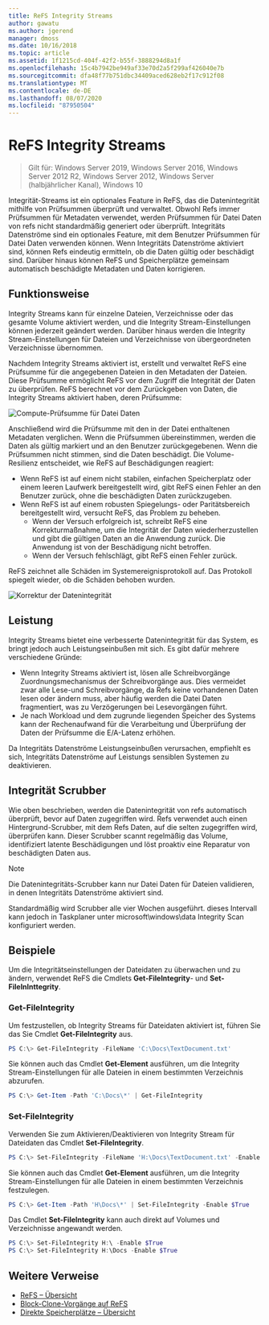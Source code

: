 ```yaml
---
title: ReFS Integrity Streams
author: gawatu
ms.author: jgerend
manager: dmoss
ms.date: 10/16/2018
ms.topic: article
ms.assetid: 1f1215cd-404f-42f2-b55f-3888294d8a1f
ms.openlocfilehash: 15c4b7942be949af33e70d2a5f299af426040e7b
ms.sourcegitcommit: dfa48f77b751dbc34409aced628eb2f17c912f08
ms.translationtype: MT
ms.contentlocale: de-DE
ms.lasthandoff: 08/07/2020
ms.locfileid: "87950504"
---
```

# <a name="refs-integrity-streams"></a>ReFS Integrity Streams
>Gilt für: Windows Server 2019, Windows Server 2016, Windows Server 2012 R2, Windows Server 2012, Windows Server (halbjährlicher Kanal), Windows 10

Integrität-Streams ist ein optionales Feature in ReFS, das die Datenintegrität mithilfe von Prüfsummen überprüft und verwaltet. Obwohl Refs immer Prüfsummen für Metadaten verwendet, werden Prüfsummen für Datei Daten von refs nicht standardmäßig generiert oder überprüft. Integritäts Datenströme sind ein optionales Feature, mit dem Benutzer Prüfsummen für Datei Daten verwenden können. Wenn Integritäts Datenströme aktiviert sind, können Refs eindeutig ermitteln, ob die Daten gültig oder beschädigt sind. Darüber hinaus können ReFS und Speicherplätze gemeinsam automatisch beschädigte Metadaten und Daten korrigieren.

## <a name="how-it-works"></a>Funktionsweise

Integrity Streams kann für einzelne Dateien, Verzeichnisse oder das gesamte Volume aktiviert werden, und die Integrity Stream-Einstellungen können jederzeit geändert werden. Darüber hinaus werden die Integrity Stream-Einstellungen für Dateien und Verzeichnisse von übergeordneten Verzeichnisse übernommen.

Nachdem Integrity Streams aktiviert ist, erstellt und verwaltet ReFS eine Prüfsumme für die angegebenen Dateien in den Metadaten der Dateien. Diese Prüfsumme ermöglicht ReFS vor dem Zugriff die Integrität der Daten zu überprüfen. ReFS berechnet vor dem Zurückgeben von Daten, die Integrity Streams aktiviert haben, deren Prüfsumme:

![Compute-Prüfsumme für Datei Daten](media/compute-checksum.gif)

Anschließend wird die Prüfsumme mit den in der Datei enthaltenen Metadaten verglichen. Wenn die Prüfsummen übereinstimmen, werden die Daten als gültig markiert und an den Benutzer zurückgegebenen. Wenn die Prüfsummen nicht stimmen, sind die Daten beschädigt. Die Volume-Resilienz entscheidet, wie ReFS auf Beschädigungen reagiert:

- Wenn ReFS ist auf einem nicht stabilen, einfachen Speicherplatz oder einem leeren Laufwerk bereitgestellt wird, gibt ReFS einen Fehler an den Benutzer zurück, ohne die beschädigten Daten zurückzugeben.
- Wenn ReFS ist auf einem robusten Spiegelungs- oder Paritätsbereich bereitgestellt wird, versucht ReFS, das Problem zu beheben.
    - Wenn der Versuch erfolgreich ist, schreibt ReFS eine Korrekturmaßnahme, um die Integrität der Daten wiederherzustellen und gibt die gültigen Daten an die Anwendung zurück. Die Anwendung ist von der Beschädigung nicht betroffen.
    - Wenn der Versuch fehlschlägt, gibt ReFS einen Fehler zurück.

ReFS zeichnet alle Schäden im Systemereignisprotokoll auf. Das Protokoll spiegelt wieder, ob die Schäden behoben wurden.

![Korrektur der Datenintegrität](media/corrective-write.gif)

## <a name="performance"></a>Leistung

Integrity Streams bietet eine verbesserte Datenintegrität für das System, es bringt jedoch auch Leistungseinbußen mit sich. Es gibt dafür mehrere verschiedene Gründe:
- Wenn Integrity Streams aktiviert ist, lösen alle Schreibvorgänge Zuordnungsmechanismus der Schreibvorgänge aus. Dies vermeidet zwar alle Lese-und Schreibvorgänge, da Refs keine vorhandenen Daten lesen oder ändern muss, aber häufig werden die Datei Daten fragmentiert, was zu Verzögerungen bei Lesevorgängen führt.
- Je nach Workload und dem zugrunde liegenden Speicher des Systems kann der Rechenaufwand für die Verarbeitung und Überprüfung der Daten der Prüfsumme die E/A-Latenz erhöhen.

Da Integritäts Datenströme Leistungseinbußen verursachen, empfiehlt es sich, Integritäts Datenströme auf Leistungs sensiblen Systemen zu deaktivieren.

## <a name="integrity-scrubber"></a>Integrität Scrubber

Wie oben beschrieben, werden die Datenintegrität von refs automatisch überprüft, bevor auf Daten zugegriffen wird. Refs verwendet auch einen Hintergrund-Scrubber, mit dem Refs Daten, auf die selten zugegriffen wird, überprüfen kann. Dieser Scrubber scannt regelmäßig das Volume, identifiziert latente Beschädigungen und löst proaktiv eine Reparatur von beschädigten Daten aus.

  >[!NOTE]
  >Die Datenintegritäts-Scrubber kann nur Datei Daten für Dateien validieren, in denen Integritäts Datenströme aktiviert sind.

Standardmäßig wird Scrubber alle vier Wochen ausgeführt. dieses Intervall kann jedoch in Taskplaner unter microsoft\windows\data Integrity Scan konfiguriert werden.

## <a name="examples"></a>Beispiele
Um die Integritätseinstellungen der Dateidaten zu überwachen und zu ändern, verwendet ReFS die Cmdlets **Get-FileIntegrity**- und **Set-FileInInttegrity**.

### <a name="get-fileintegrity"></a>Get-FileIntegrity
Um festzustellen, ob Integrity Streams für Dateidaten aktiviert ist, führen Sie das Sie Cmdlet **Get-FileIntegrity** aus.

```PowerShell
PS C:\> Get-FileIntegrity -FileName 'C:\Docs\TextDocument.txt'
```

Sie können auch das Cmdlet **Get-Element** ausführen, um die Integrity Stream-Einstellungen für alle Dateien in einem bestimmten Verzeichnis abzurufen.

```PowerShell
PS C:\> Get-Item -Path 'C:\Docs\*' | Get-FileIntegrity
```

### <a name="set-fileintegrity"></a>Set-FileIntegrity
Verwenden Sie zum Aktivieren/Deaktivieren von Integrity Stream für Dateidaten das Cmdlet **Set-FileIntegrity**.

```PowerShell
PS C:\> Set-FileIntegrity -FileName 'H:\Docs\TextDocument.txt' -Enable $True
```

Sie können auch das Cmdlet **Get-Element** ausführen, um die Integrity Stream-Einstellungen für alle Dateien in einem bestimmten Verzeichnis festzulegen.

```PowerShell
PS C:\> Get-Item -Path 'H\Docs\*' | Set-FileIntegrity -Enable $True
```

Das Cmdlet **Set-FileIntegrity** kann auch direkt auf Volumes und Verzeichnisse angewandt werden.

```PowerShell
PS C:\> Set-FileIntegrity H:\ -Enable $True
PS C:\> Set-FileIntegrity H:\Docs -Enable $True
```

## <a name="additional-references"></a>Weitere Verweise

-   [ReFS – Übersicht](refs-overview.md)
-   [Block-Clone-Vorgänge auf ReFS](block-cloning.md)
-   [Direkte Speicherplätze – Übersicht](../storage-spaces/storage-spaces-direct-overview.md)
